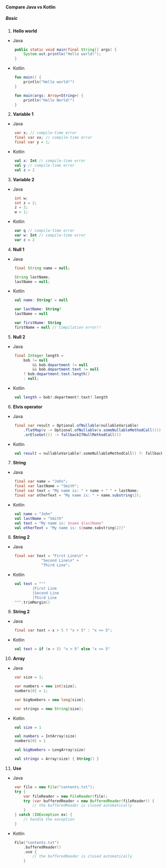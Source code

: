 #### Compare Java vs Kotlin
##### Basic
1. **Hello world**
- Java
``` java
    public static void main(final String[] args) {
        System.out.println("Hello world!");
    }
```
- Kotlin
``` kotlin
    fun main() {
        println("Hello world!")
    }

    fun main(args: Array<String>) {
        println("Hello World!")
    }
```

2. **Variable 1**
- Java
``` java
    var x; // compile-time error
    final var xx; // compile-time error
    final var y = 1;
```
- Kotlin
``` kotlin
    val x: Int // compile-time error
    val y // compile-time error
    val z = 2
```

3. **Variable 2**
- Java
``` java
    int w;
    int z = 2;
    z = 3;
    w = 1;
```
- Kotlin
``` kotlin
    var q // compile-time error
    var w: Int // compile-time error
    var z = 2
```

4. **Null 1**
- Java
``` java
    final String name = null;

    String lastName;
    lastName = null;
```
- Kotlin
``` kotlin
    val name: String? = null

    var lastName: String?
    lastName = null

    var firstName: String
    firstName = null // Compilation error!!
```
5. **Null 2**
- Java
``` java
    final Integer length =
        bob != null
            && bob.department != null
            && bob.department.text != null
        ? bob.department.text.length()
        : null;
```
- Kotlin
``` kotlin
    val length = bob?.department?.text?.length
```

6. **Elvis operator**
- Java
``` java
    final var result = Optional.ofNullable(nullableVariable)
        .flatMap(v -> Optional.ofNullable(v.someNullableMethodCall()))
        .orElseGet(() -> fallbackIfNullMethodCall())
```
- Kotlin
``` kotlin
    val result = nullableVariable?.someNullableMethodCall() ?: fallbackIfNullMethodCall()
```

7. **String**
- Java
``` java
    final var name = "John";
    final var lastName = "Smith";
    final var text = "My name is: " + name + " " + lastName;
    final var otherText = "My name is: " + name.substring(2);
```
- Kotlin
``` kotlin
    val name = "John"
    val lastName = "Smith"
    val text = "My name is: $name $lastName"
    val otherText = "My name is: ${name.substring(2)}"
```

8. **String 2**
- Java
``` java
    final var text = "First Line\n" +
                "Second Line\n" +
                "Third Line";
```
- Kotlin
``` kotlin
    val text = """
            |First Line
            |Second Line
            |Third Line
    """.trimMargin()
```

9. **String 2**
- Java
``` java
    final var text = x > 5 ? "x > 5" : "x <= 5";
```
- Kotlin
``` kotlin
    val text = if (x > 5) "x > 5" else "x <= 5"
```

10. **Array**
- Java
``` java
    var size = 1;

    var numbers = new int[size];
    numbers[0] = 1;

    var bigNumbers = new long[size];

    var strings = new String[size];
```
- Kotlin
``` kotlin
    val size = 1

    val numbers = IntArray(size)
    numbers[0] = 1

    val bigNumbers = LongArray(size)

    val strings = Array(size) { String() }
```
11. **Use**
- Java
``` java
    var file = new File("contents.txt");
    try {
        var fileReader = new FileReader(file);
        try (var bufferedReader = new BufferedReader(fileReader)) {
            // the bufferedReader is closed automatically
        }
    } catch (IOException ex) {
        // handle the exception
    }
```
- Kotlin
``` kotlin
    File("contents.txt")
        .bufferedReader()
        .use {
            // the bufferedReader is closed automatically
        }   
```


